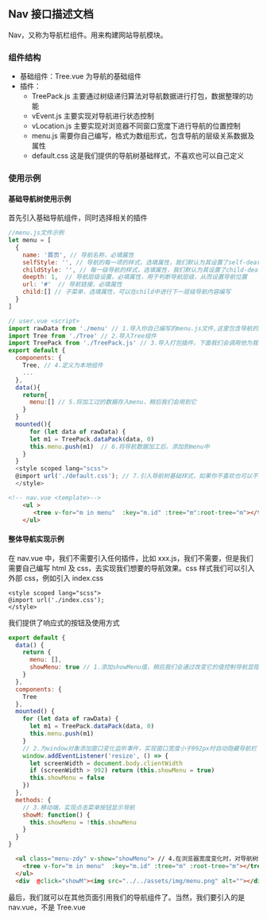 ## Nav 接口描述文档

Nav，又称为导航栏组件。用来构建网站导航模块。

### 组件结构

- 基础组件：Tree.vue 为导航的基础组件
- 插件：
  - TreePack.js 主要通过树级递归算法对导航数据进行打包，数据整理的功能
  - vEvent.js 主要实现对导航进行状态控制
  - vLocation.js 主要实现对浏览器不同窗口宽度下进行导航的位置控制
  - menu.js 需要你自己编写，格式为数组形式，包含导航的层级关系数据及属性
  - default.css 这是我们提供的导航树基础样式，不喜欢也可以自己定义

### 使用示例

#### 基础导航树使用示例

首先引入基础导航组件，同时选择相关的插件

```js
//menu.js文件示例
let menu = [
  {
    name: '首页', // 导航名称，必填属性
    selfStyle: '', // 导航的每一项的样式，选填属性，我们默认为其设置了self-deafult样式，详见default.css
    childStyle: '', // 每一级导航的样式，选填属性，我们默认为其设置了child-deafult样式，详见default.css
    deepth: 1,  // 导航层级设置，必填属性，用于判断导航层级，从而设置导航位置
    url: '#'  // 导航链接，必填属性
    child:[] // 子菜单，选填属性，可以在child中进行下一层级导航内容编写
  }
]
```

```js
// user.vue <script>
import rawData from './menu' // 1.导入你自己编写的menu.js文件,这里包含导航的层级关系数据
import Tree from './Tree' // 2.导入Tree组件
import TreePack from './TreePack.js' // 3.导入打包插件，下面我们会调用他为我们的数据进行加工
export default {
  components: {
    Tree, // 4.定义为本地组件
    ...
  },
  data(){
    return{
      menu:[] // 5.将加工过的数据存入menu，稍后我们会用到它
    }
  }
  mounted(){
      for (let data of rawData) {
      let m1 = TreePack.dataPack(data, 0)
      this.menu.push(m1)  // 6.将导航数据加工后，添加到menu中
    }
  }
  <style scoped lang="scss">
  @import url('./default.css'); // 7.引入导航树基础样式，如果你不喜欢也可以不使用
  </style>
```

```html
<!-- nav.vue <template>-->
    <ul >
       <tree v-for="m in menu"  :key="m.id" :tree="m":root-tree="m"></tree> // 7.引入tree标签，并且利用v-for 将刚才加工好的数据进行循环，并把每一项传递到子组件Tree中
    </ul>
```

#### 整体导航实现示例

在 nav.vue 中，我们不需要引入任何插件，比如 xxx.js，我们不需要，但是我们需要自己编写 html 及 css，去实现我们想要的导航效果。css 样式我们可以引入外部 css，例如引入 index.css

```
<style scoped lang="scss">
@import url('./index.css');
</style>
```

我们提供了响应式的按钮及使用方式

```js
export default {
  data() {
    return {
      menu: [],
      showMenu: true // 1.添加showMenu值，稍后我们会通过改变它的值控制导航显隐
    }
  },
  components: {
    Tree
  },
  mounted() {
    for (let data of rawData) {
      let m1 = TreePack.dataPack(data, 0)
      this.menu.push(m1)
    }
    // 2.为window对象添加窗口变化监听事件，实现窗口宽度小于992px时自动隐藏导航栏
    window.addEventListener('resize', () => {
      let screenWidth = document.body.clientWidth
      if (screenWidth > 992) return (this.showMenu = true)
      this.showMenu = false
    })
  },
  methods: {
    // 3.移动端，实现点击菜单按钮显示导航
    showM: function() {
      this.showMenu = !this.showMenu
    }
  }
}
```

```html
  <ul class="menu-zdy" v-show="showMenu"> // 4.在浏览器宽度变化时，对导航树进行显隐自动控制
    <tree v-for="m in menu"  :key="m.id" :tree="m" :root-tree="m"></tree>
  </ul>
  <div  @click="showM"><img src="../../assets/img/menu.png" alt=""></div> // 5.在移动端时，对导航进行手动显隐控制的按钮
```

最后，我们就可以在其他页面引用我们的导航组件了。当然，我们要引入的是 nav.vue，不是 Tree.vue
